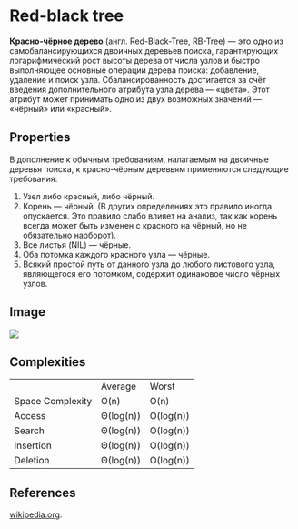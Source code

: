# Red-black tree

<b>Красно-чёрное дерево</b> (англ. Red-Black-Tree, RB-Tree) — это одно из самобалансирующихся двоичных деревьев поиска, гарантирующих логарифмический рост высоты дерева от числа узлов и быстро выполняющее основные операции дерева поиска: добавление, удаление и поиск узла. Сбалансированность достигается за счёт введения дополнительного атрибута узла дерева — «цвета». Этот атрибут может принимать одно из двух возможных значений — «чёрный» или «красный».

<h2>Properties</h2>
<p>В дополнение к обычным требованиям, налагаемым на двоичные деревья поиска, к красно-чёрным деревьям применяются следующие требования:</p>
<ol>
    <li>Узел либо красный, либо чёрный.</li>
    <li>Корень — чёрный. (В других определениях это правило иногда опускается. Это правило слабо влияет на анализ, так как корень всегда может быть изменен с красного на чёрный, но не обязательно наоборот).</li>
    <li>Все листья (NIL) — чёрные.</li>
    <li>Оба потомка каждого красного узла — чёрные.</li>
    <li>Всякий простой путь от данного узла до любого листового узла, являющегося его потомком, содержит одинаковое число чёрных узлов.</li>
</ol>

<h2>Image</h2>
<img src="https://gist.githubusercontent.com/deniskovalchuk/ffcff1289e8b0209d47fb7336dfce5c0/raw/e98d2f3e458b0b1e9526ccc46a447ddf6009b2d7/rbtree.png">

<h2>Complexities</h2>
<div>
<table>
  <tr>
    <td></td>
    <td>Average</td>
    <td>Worst</td>
  </tr>
  <tr>
    <td>Space Complexity</td>
    <td>O(n)</td>
    <td>O(n)</td>
  </tr>
    <tr>
    <td>Access</td>
    <td>Θ(log(n))</td>
    <td>O(log(n))</td>
  </tr>	 	
  <tr>
    <td>Search</td>
    <td>Θ(log(n))</td>
    <td>O(log(n))</td>
  </tr>
    <tr>
    <td>Insertion</td>
    <td>Θ(log(n))</td>
    <td>O(log(n))</td>
  </tr>
    <tr>
    <td>Deletion</td>
    <td>Θ(log(n))</td>
    <td>O(log(n))</td>
  </tr>
</table>
</div> 

<h2>References</h2>
<a href="https://ru.wikipedia.org/wiki/%D0%9A%D1%80%D0%B0%D1%81%D0%BD%D0%BE-%D1%87%D1%91%D1%80%D0%BD%D0%BE%D0%B5_%D0%B4%D0%B5%D1%80%D0%B5%D0%B2%D0%BE">wikipedia.org</a>.